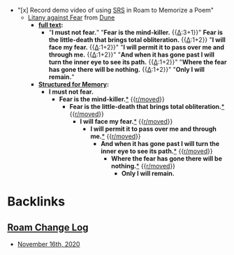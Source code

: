- "[x] Record demo video of using [SRS](<SRS.md>) in Roam to Memorize a Poem"
    - [Litany against Fear](<Litany against Fear.md>) from [Dune](<Dune.md>)
        - **[full text](<full text.md>):**
            - "__I must not fear.__" 
"__Fear is the mind-killer.__ {{[∆](<∆.md>):3+1}}" 
__Fear is the little-death that brings total obliteration.__ {{[∆](<∆.md>):1+2}} 
"__I will face my fear.__ {{[∆](<∆.md>):1+2}}" 
"__I will permit it to pass over me and through me.__ {{[∆](<∆.md>):1+2}}" 
"__And when it has gone past I will turn the inner eye to see its path.__ {{[∆](<∆.md>):1+2}}" 
"__Where the fear has gone there will be nothing.__ {{[∆](<∆.md>):1+2}}" 
"__Only I will remain.__"
        - **[Structured for Memory](<Structured for Memory.md>):**
            - __I must not fear.__
                - __Fear is the mind-killer.__[*](((vhkli20Jz))) {{[r/moved](<r/moved.md>)}}
                    - __Fear is the little-death that brings total obliteration.__[*](((6sKnwYbh9))) {{[r/moved](<r/moved.md>)}}
                        - __I will face my fear.__[*](((-LYQc0IrL))) {{[r/moved](<r/moved.md>)}}
                            - __I will permit it to pass over me and through me.__[*](((vvvuUw13Q))) {{[r/moved](<r/moved.md>)}}
                                - __And when it has gone past I will turn the inner eye to see its path.__[*](((ukiX2nNkl))) {{[r/moved](<r/moved.md>)}}
                                    - __Where the fear has gone there will be nothing.__[*](((hD4Hhs-o1))) {{[r/moved](<r/moved.md>)}}
                                        - __Only I will remain.__

# Backlinks
## [Roam Change Log](<Roam Change Log.md>)
- [November 16th, 2020](<November 16th, 2020.md>)

